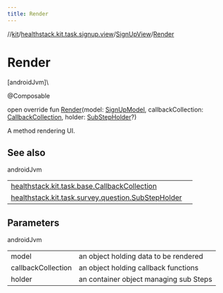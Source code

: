 ```yaml
---
title: Render
---
```

//[kit](../../../index.html)/[healthstack.kit.task.signup.view](../index.html)/[SignUpView](index.html)/[Render](-render.html)



# Render



[androidJvm]\




@Composable



open override fun [Render](-render.html)(model: [SignUpModel](../../healthstack.kit.task.signup.model/-sign-up-model/index.html), callbackCollection: [CallbackCollection](../../healthstack.kit.task.base/-callback-collection/index.html), holder: [SubStepHolder](../../healthstack.kit.task.survey.question/-sub-step-holder/index.html)?)



A method rendering UI.



## See also


androidJvm

| | |
|---|---|
| [healthstack.kit.task.base.CallbackCollection](../../healthstack.kit.task.base/-callback-collection/index.html) |  |
| [healthstack.kit.task.survey.question.SubStepHolder](../../healthstack.kit.task.survey.question/-sub-step-holder/index.html) |  |



## Parameters


androidJvm

| | |
|---|---|
| model | an object holding data to be rendered |
| callbackCollection | an object holding callback functions |
| holder | an container object managing sub Steps |




